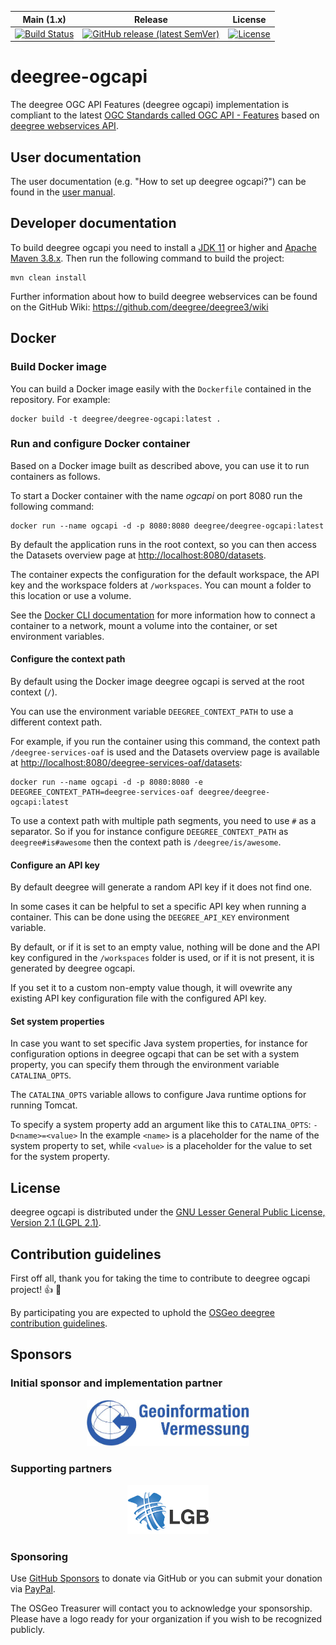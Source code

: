 | Main (1.x)                                                                                                                                                | Release                                                                                                                                                                    | License |
|-----------------------------------------------------------------------------------------------------------------------------------------------------------|----------------------------------------------------------------------------------------------------------------------------------------------------------------------------|---------|
| [![Build Status](https://buildserver.deegree.org/buildStatus/icon?job=deegree-ogcapi-BUILD)](https://buildserver.deegree.org/view/deegree-ogcapi/job/deegree-ogcapi-BUILD/) | [![GitHub release (latest SemVer)](https://img.shields.io/github/v/release/deegree/deegree-ogcapi?sort=semver)](https://github.com/deegree/deegree-ogcapi/releases/latest) | [![License](https://img.shields.io/badge/License-LGPL%20v2.1-blue.svg)](https://www.gnu.org/licenses/lgpl-2.1) |

# deegree-ogcapi
The deegree OGC API Features (deegree ogcapi) implementation is compliant to the latest [OGC Standards called OGC API - Features](https://ogcapi.ogc.org/) based on [deegree webservices API](https://github.com/deegree/deegree3).

## User documentation
The user documentation (e.g. "How to set up deegree ogcapi?") can be found in the [user manual](./deegree-ogcapi-documentation/src/main/asciidoc/index.adoc).

## Developer documentation
To build deegree ogcapi you need to install a [JDK 11](https://adoptium.net/?variant=openjdk11&jvmVariant=hotspot) or higher and [Apache Maven 3.8.x](https://maven.apache.org/). Then run the following command to build the project:

```shell
mvn clean install
```

Further information about how to build deegree webservices can be found on the GitHub Wiki: 
https://github.com/deegree/deegree3/wiki

## Docker

### Build Docker image

You can build a Docker image easily with the `Dockerfile` contained in the repository. For example:

```
docker build -t deegree/deegree-ogcapi:latest .
```

### Run and configure Docker container

Based on a Docker image built as described above, you can use it to run containers as follows.

To start a Docker container with the name *ogcapi* on port 8080 run the following command:

```
docker run --name ogcapi -d -p 8080:8080 deegree/deegree-ogcapi:latest
```

By default the application runs in the root context, so you can then access the Datasets overview page at <http://localhost:8080/datasets>.

The container expects the configuration for the default workspace, the API key and the workspace folders at `/workspaces`.
You can mount a folder to this location or use a volume.

See the [Docker CLI documentation](https://docs.docker.com/engine/reference/commandline/cli/) for more information how to connect a container to a network, mount a volume into the container, or set environment variables.

#### Configure the context path

By default using the Docker image deegree ogcapi is served at the root context (`/`).

You can use the environment variable `DEEGREE_CONTEXT_PATH` to use a different context path.

For example, if you run the container using this command, the context path `/deegree-services-oaf` is used and the Datasets overview page is available at <http://localhost:8080/deegree-services-oaf/datasets>:

```
docker run --name ogcapi -d -p 8080:8080 -e DEEGREE_CONTEXT_PATH=deegree-services-oaf deegree/deegree-ogcapi:latest
```

To use a context path with multiple path segments, you need to use `#` as a separator.
So if you for instance configure `DEEGREE_CONTEXT_PATH` as `deegree#is#awesome` then the context path is `/deegree/is/awesome`.

#### Configure an API key

By default deegree will generate a random API key if it does not find one.

In some cases it can be helpful to set a specific API key when running a container. This can be done using the `DEEGREE_API_KEY` environment variable.

By default, or if it is set to an empty value, nothing will be done and the API key configured in the `/workspaces` folder is used, or if it is not present, it is generated by deegree ogcapi.

If you set it to a custom non-empty value though, it will ovewrite any existing API key configuration file with the configured API key.

#### Set system properties

In case you want to set specific Java system properties, for instance for configuration options in deegree ogcapi that can be set with a system property, you can specify them through the environment variable `CATALINA_OPTS`.

The `CATALINA_OPTS` variable allows to configure Java runtime options for running Tomcat.

To specify a system property add an argument like this to `CATALINA_OPTS`: `-D<name>=<value>`
In the example `<name>` is a placeholder for the name of the system property to set, while `<value>` is a placeholder for the value to set for the system property.


## License
deegree ogcapi is distributed under the [GNU Lesser General Public License, Version 2.1 (LGPL 2.1)](LICENSE).

## Contribution guidelines
First off all, thank you for taking the time to contribute to deegree ogcapi project! :+1: :tada:

By participating you are expected to uphold the [OSGeo deegree contribution guidelines](https://github.com/deegree/deegree3/blob/master/CONTRIB.md).

## Sponsors
### Initial sponsor and implementation partner 

<p align="center">
  <a href="https://geoinfo.hamburg.de/" target="_blank">
    <img width="260px" src="sponsor_lgv.png">
  </a>
</p>

### Supporting partners

<p align="center">
  <a href="https://www.geobasis-bb.de/" target="_blank">
    <img width="130px" src="sponsor_lgb.jpg">
  </a>
</p>

### Sponsoring 
Use [GitHub Sponsors](https://github.com/sponsors/OSGeo) to donate via GitHub or you can submit your donation via [PayPal](https://www.paypal.com/donate/?cmd=_s-xclick&hosted_button_id=NWV8QNKA36YGL&source=url).

The OSGeo Treasurer will contact you to acknowledge your sponsorship. Please have a logo ready for your organization if you wish to be recognized publicly.
